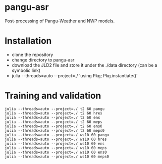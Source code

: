 # pangu-asr
Post-processing of Pangu-Weather and NWP models.


# Installation
* clone the repository
* change directory to pangu-asr
* download the JLD2 file and store it under the ./data directory (can be a symbolic link)
* julia --threads=auto --project=./ 'using Pkg; Pkg.instantiate()'


# Training and validation 


```
julia --threads=auto --project=./ t2 60 pangu
julia --threads=auto --project=./ t2 60 hres
julia --threads=auto --project=./ t2 60 ens
julia --threads=auto --project=./ t2 60 meps
julia --threads=auto --project=./ t2 60 ens0
julia --threads=auto --project=./ t2 60 meps0
julia --threads=auto --project=./ ws10 60 pangu
julia --threads=auto --project=./ ws10 60 hres
julia --threads=auto --project=./ ws10 60 ens
julia --threads=auto --project=./ ws10 60 meps
julia --threads=auto --project=./ ws10 60 ens0
julia --threads=auto --project=./ ws10 60 meps0
```

